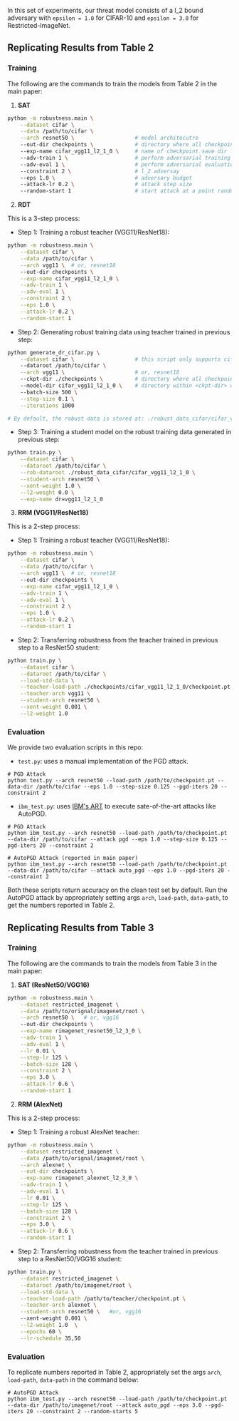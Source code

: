 In this set of experiments, our threat model consists of a l_2 bound adversary with `epsilon = 1.0` for CIFAR-10 and `epsilon = 3.0` for Restricted-ImageNet.

## Replicating Results from Table 2
### Training

The following are the commands to train the models from Table 2 in the main paper:

1. **SAT**

```bash
python -m robustness.main \
    --dataset cifar \
    --data /path/to/cifar \
	--arch resnet50 \					# model architecutre
    --out-dir checkpoints \ 			# directory where all checkpoints will be stored
    --exp-name cifar_vgg11_l2_1_0 \ 	# name of checkpoint save dir for this experiment
    --adv-train 1 \ 					# perform adversarial training
    --adv-eval 1 \ 						# perform adversarial evaluation at the end of every epoch
    --constraint 2 \ 					# l_2 adversay
	--eps 1.0 \ 						# adversary budget
    --attack-lr 0.2 \ 					# attack step size
    --random-start 1 					# start attack at a point randomly sampled from the neighborhood of the given input
```

2. **RDT**

This is a 3-step process:

* Step 1: Training a robust teacher (VGG11/ResNet18):


```bash
python -m robustness.main \
    --dataset cifar \
    --data /path/to/cifar \
    --arch vgg11 \	# or, resnet18
    --out-dir checkpoints \
    --exp-name cifar_vgg11_l2_1_0 \
    --adv-train 1 \
    --adv-eval 1 \
    --constraint 2 \
    --eps 1.0 \
    --attack-lr 0.2 \
    --random-start 1
```

* Step 2:  Generating robust training data using teacher trained in previous step:

```bash
python generate_dr_cifar.py \
    --dataset cifar \ 					# this script only supports cifar
    --dataroot /path/to/cifar \
    --arch vgg11 \						# or, resnet18
    --ckpt-dir ./checkpoints \			# directory where all checkpoints will be stored
    --model-dir cifar_vgg11_l2_1_0 \	# directory within <ckpt-dir> with teacher's checkpoint
    --batch-size 500 \
    --step-size 0.1 \
    --iterations 1000

# By default, the robust data is stored at: ./robust_data_cifar/cifar_vgg11_l2_1_0
```


* Step 3: Training a student model on the robust training data generated in previous step:

```bash
python train.py \
    --dataset cifar \
    --dataroot /path/to/cifar \
    --rob-dataroot ./robust_data_cifar/cifar_vgg11_l2_1_0 \
    --student-arch resnet50 \
    --xent-weight 1.0 \
    --l2-weight 0.0 \
    --exp-name dr=vgg11_l2_1_0
```


3. **RRM (VGG11/ResNet18)**

This is a 2-step process:

* Step 1: Training a robust teacher (VGG11/ResNet18):

```bash
python -m robustness.main \
    --dataset cifar \
    --data /path/to/cifar \
    --arch vgg11 \	# or, resnet18
    --out-dir checkpoints \
    --exp-name cifar_vgg11_l2_1_0 \
    --adv-train 1 \
    --adv-eval 1 \
    --constraint 2 \
    --eps 1.0 \
    --attack-lr 0.2 \
    --random-start 1
```

* Step 2: Transferring robustness from the teacher trained in previous step to a ResNet50 student:

```bash
python train.py \
    --dataset cifar \
    --dataroot /path/to/cifar \
    --load-std-data \
    --teacher-load-path ./checkpoints/cifar_vgg11_l2_1_0/checkpoint.pt \
    --teacher-arch vgg11 \
    --student-arch resnet50 \
    --xent-weight 0.001 \
    --l2-weight 1.0 
```


### Evaluation

We provide two evaluation scripts in this repo:

* `test.py`: uses a manual implementation of the PGD attack.

```
# PGD Attack
python test.py --arch resnet50 --load-path /path/to/checkpoint.pt --data-dir /path/to/cifar --eps 1.0 --step-size 0.125 --pgd-iters 20 --constraint 2

```

* `ibm_test.py`: uses [IBM's ART](https://github.com/Trusted-AI/adversarial-robustness-toolbox) to execute sate-of-the-art attacks like AutoPGD.

```
# PGD Attack
python ibm_test.py --arch resnet50 --load-path /path/to/checkpoint.pt --data-dir /path/to/cifar --attack pgd --eps 1.0 --step-size 0.125 --pgd-iters 20 --constraint 2

# AutoPGD Attack (reported in main paper)
python ibm_test.py --arch resnet50 --load-path /path/to/checkpoint.pt --data-dir /path/to/cifar --attack auto_pgd --eps 1.0 --pgd-iters 20 --constraint 2

```

Both these scripts return accuracy on the clean test set by default. Run the AutoPGD attack by appropriately setting args `arch`, `load-path`, `data-path`, to get the numbers reported in Table 2.


## Replicating Results from Table 3
### Training

The following are the commands to train the models from Table 3 in the main paper:

1. **SAT (ResNet50/VGG16)**

```bash
python -m robustness.main \
	--dataset restricted_imagenet \
	--data /path/to/orignal/imagenet/root \
	--arch resnet50 \	# or, vgg16
	--out-dir checkpoints \
	--exp-name rimagenet_resnet50_l2_3_0 \
	--adv-train 1 \
	--adv-eval 1 \
	--lr 0.01 \
	--step-lr 125 \
	--batch-size 128 \
	--constraint 2 \
	--eps 3.0 \
	--attack-lr 0.6 \
	--random-start 1
```

2. **RRM (AlexNet)**

This is a 2-step process:

* Step 1: Training a robust AlexNet teacher:

```bash
python -m robustness.main \
	--dataset restricted_imagenet \
	--data /path/to/orignal/imagenet/root \
	--arch alexnet \
	--out-dir checkpoints \
	--exp-name rimagenet_alexnet_l2_3_0 \
	--adv-train 1 \
	--adv-eval 1 \
	--lr 0.01 \
	--step-lr 125 \
	--batch-size 128 \
	--constraint 2 \
	--eps 3.0 \
	--attack-lr 0.6 \
	--random-start 1
```

* Step 2: Transferring robustness from the teacher trained in previous step to a ResNet50/VGG16 student:

```bash
python train.py \
    --dataset restricted_imagenet \
    --dataroot /path/to/imagenet/root \
    --load-std-data \
    --teacher-load-path /path/to/teacher/checkpoint.pt \
    --teacher-arch alexnet \
    --student-arch resnet50 \	#or, vgg16
    --xent-weight 0.001 \
    --l2-weight 1.0  \
    --epochs 60 \
    --lr-schedule 35,50
```

### Evaluation

To replicate numbers reported in Table 2, appropriately set the args `arch`, `load-path`, `data-path` in the command below:

```
# AutoPGD Attack
python ibm_test.py --arch resnet50 --load-path /path/to/checkpoint.pt --data-dir /path/to/imagenet/root --attack auto_pgd --eps 3.0 --pgd-iters 20 --constraint 2 --random-starts 5

```


